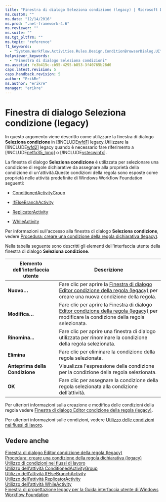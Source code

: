 ```yaml
---
title: "Finestra di dialogo Seleziona condizione (legacy) | Microsoft Docs"
ms.custom: ""
ms.date: "12/14/2016"
ms.prod: ".net-framework-4.6"
ms.reviewer: ""
ms.suite: ""
ms.tgt_pltfrm: ""
ms.topic: "reference"
f1_keywords: 
  - "System.Workflow.Activities.Rules.Design.ConditionBrowserDialog.UI"
helpviewer_keywords: 
  - "Finestra di dialogo Seleziona condizioni"
ms.assetid: fe3b415c-cb55-4295-b853-3f40765b28d0
caps.latest.revision: 5
caps.handback.revision: 5
author: "ErikRe"
ms.author: "erikre"
manager: "erikre"
---
```

# Finestra di dialogo Seleziona condizione (legacy)
In questo argomento viene descritto come utilizzare la finestra di dialogo **Seleziona condizione** in [!INCLUDE[wfd1](../workflow-designer/includes/wfd1_md.md)] legacy.Utilizzare la [!INCLUDE[wfd2](../workflow-designer/includes/wfd2_md.md)] legacy quando è necessario fare riferimento a [!INCLUDE[netfx35_long](../workflow-designer/includes/netfx35_long_md.md)] o [!INCLUDE[vstecwinfx](../workflow-designer/includes/vstecwinfx_md.md)].  
  
 La finestra di dialogo **Seleziona condizione** è utilizzata per selezionare una condizione di regole dichiarative da assegnare alla proprietà della condizione di un'attività.Queste condizioni della regola sono esposte come proprietà nelle attività predefinite di Windows Workflow Foundation seguenti:  
  
-   [ConditionedActivityGroup](http://go.microsoft.com/fwlink?LinkID=65017)  
  
-   [IfElseBranchActivity](http://go.microsoft.com/fwlink?LinkID=65034)  
  
-   [ReplicatorActivity](http://go.microsoft.com/fwlink?LinkID=65039)  
  
-   [WhileActivity](http://go.microsoft.com/fwlink?LinkID=65049)  
  
 Per informazioni sull'accesso alla finestra di dialogo **Seleziona condizione**, vedere [Procedura: creare una condizione della regola dichiarativa \(legacy\)](../workflow-designer/how-to-create-a-declarative-rule-condition-legacy.md).  
  
 Nella tabella seguente sono descritti gli elementi dell'interfaccia utente della finestra di dialogo **Seleziona condizione**.  
  
|Elemento dell'interfaccia utente|Descrizione|  
|--------------------------------------|-----------------|  
|**Nuovo…**|Fare clic per aprire la [Finestra di dialogo Editor condizione della regola \(legacy\)](../workflow-designer/rule-condition-editor-dialog-box-legacy.md) per creare una nuova condizione della regola.|  
|**Modifica…**|Fare clic per aprire la [Finestra di dialogo Editor condizione della regola \(legacy\)](../workflow-designer/rule-condition-editor-dialog-box-legacy.md) per modificare la condizione della regola selezionata.|  
|**Rinomina...**|Fare clic per aprire una finestra di dialogo utilizzata per rinominare la condizione della regola selezionata.|  
|**Elimina**|Fare clic per eliminare la condizione della regola selezionata.|  
|**Anteprima della Condizione**|Visualizza l'espressione della condizione per la condizione della regola selezionata.|  
|**OK**|Fare clic per assegnare la condizione della regola selezionata alla condizione dell’attività.|  
  
 Per ulteriori informazioni sulla creazione e modifica delle condizioni della regola vedere  [Finestra di dialogo Editor condizione della regola \(legacy\)](../workflow-designer/rule-condition-editor-dialog-box-legacy.md).  
  
 Per ulteriori informazioni sulle condizioni, vedere [Utilizzo delle condizioni nei flussi di lavoro](http://go.microsoft.com/fwlink?LinkID=65009).  
  
## Vedere anche  
 [Finestra di dialogo Editor condizione della regola \(legacy\)](../workflow-designer/rule-condition-editor-dialog-box-legacy.md)   
 [Procedura: creare una condizione della regola dichiarativa \(legacy\)](../workflow-designer/how-to-create-a-declarative-rule-condition-legacy.md)   
 [Utilizzo di condizioni nei flussi di lavoro](http://go.microsoft.com/fwlink?LinkID=65009)   
 [Utilizzo dell'attività ConditionedActivityGroup](http://go.microsoft.com/fwlink?LinkID=65066)   
 [Utilizzo dell'attività IfElseBranchActivity](http://go.microsoft.com/fwlink?LinkID=65075)   
 [Utilizzo dell'attività ReplicatorActivity](http://go.microsoft.com/fwlink?LinkID=65080)   
 [Utilizzo dell'attività WhileActivity](http://go.microsoft.com/fwlink?LinkID=65091)   
 [Finestra di progettazione legacy per la Guida interfaccia utente di Windows Workflow Foundation](../workflow-designer/legacy-designer-for-windows-workflow-foundation-ui-help.md)